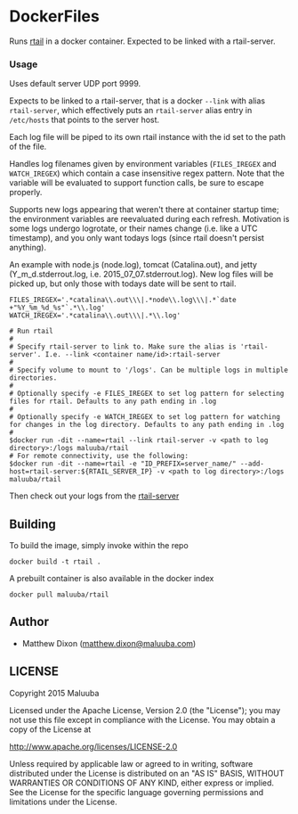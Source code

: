 DockerFiles
===========

Runs [rtail](https://github.com/kilianc/rtail) in a docker container. Expected to be linked with a rtail-server.

### Usage

Uses default server UDP port 9999.

Expects to be linked to a rtail-server, that is a docker `--link` with alias `rtail-server`, which effectively puts an `rtail-server` alias entry in `/etc/hosts` that points to the server host.

Each log file will be piped to its own rtail instance with the id set to the path of the file.

Handles log filenames given by environment variables (`FILES_IREGEX` and `WATCH_IREGEX`) which contain a case insensitive regex pattern.
Note that the variable will be evaluated to support function calls, be sure to escape properly.

Supports new logs appearing that weren't there at container startup time; the environment variables are reevaluated during each refresh.
Motivation is some logs undergo logrotate, or their names change (i.e. like a UTC timestamp), and you only want todays logs (since rtail doesn't persist anything).

An example with node.js (node.log), tomcat (Catalina.out), and jetty (Y_m_d.stderrout.log, i.e. 2015_07_07.stderrout.log). New log files will be picked up, but only those with todays date will be sent to rtail.
```
FILES_IREGEX='.*catalina\\.out\\\|.*node\\.log\\\|.*`date +"%Y_%m_%d_%s"`.*\\.log'
WATCH_IREGEX='.*catalina\\.out\\\|.*\\.log'
```

```
# Run rtail
#
# Specify rtail-server to link to. Make sure the alias is 'rtail-server'. I.e. --link <container name/id>:rtail-server
#
# Specify volume to mount to '/logs'. Can be multiple logs in multiple directories.
#
# Optionally specify -e FILES_IREGEX to set log pattern for selecting files for rtail. Defaults to any path ending in .log
#
# Optionally specify -e WATCH_IREGEX to set log pattern for watching for changes in the log directory. Defaults to any path ending in .log
#
$docker run -dit --name=rtail --link rtail-server -v <path to log directory>:/logs maluuba/rtail
# For remote connectivity, use the following:
$docker run -dit --name=rtail -e "ID_PREFIX=server_name/" --add-host=rtail-server:${RTAIL_SERVER_IP} -v <path to log directory>:/logs maluuba/rtail
```

Then check out your logs from the [rtail-server](/docker-rtail-server)

## Building

To build the image, simply invoke within the repo

    docker build -t rtail .

A prebuilt container is also available in the docker index

    docker pull maluuba/rtail
    
## Author

  * Matthew Dixon (<matthew.dixon@maluuba.com>)

## LICENSE

Copyright 2015 Maluuba

Licensed under the Apache License, Version 2.0 (the "License");
you may not use this file except in compliance with the License.
You may obtain a copy of the License at

  http://www.apache.org/licenses/LICENSE-2.0

Unless required by applicable law or agreed to in writing, software
distributed under the License is distributed on an "AS IS" BASIS,
WITHOUT WARRANTIES OR CONDITIONS OF ANY KIND, either express or implied.
See the License for the specific language governing permissions and
limitations under the License.
